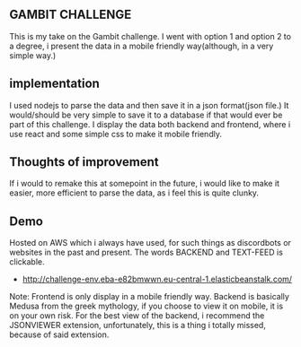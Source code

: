 ## GAMBIT CHALLENGE

This is my take on the Gambit challenge. I went with option 1 and option 2 to a degree, i present the data in a mobile friendly way(although, in a very simple way.)



## implementation

I used nodejs to parse the data and then save it in a json format(json file.) It would/should be very simple to save it to a database if that would ever be part of this challenge.
I display the data both backend and frontend, where i use react and some simple css to make it mobile friendly.



## Thoughts of improvement

If i would to remake this at somepoint in the future, i would like to make it easier, more efficient to parse the data, as i feel this is quite clunky. 



## Demo

Hosted on AWS which i always have used, for such things as discordbots or websites in the past and present. The words BACKEND and TEXT-FEED is clickable.


- http://challenge-env.eba-e82bmwwn.eu-central-1.elasticbeanstalk.com/






Note: Frontend is only display in a mobile friendly way. 
Backend is basically Medusa from the greek mythology, if you choose to view it on mobile, it is on your own risk.
For the best view of the backend, i recommend the JSONVIEWER extension, unfortunately, this is a thing i totally missed, because of said extension.
